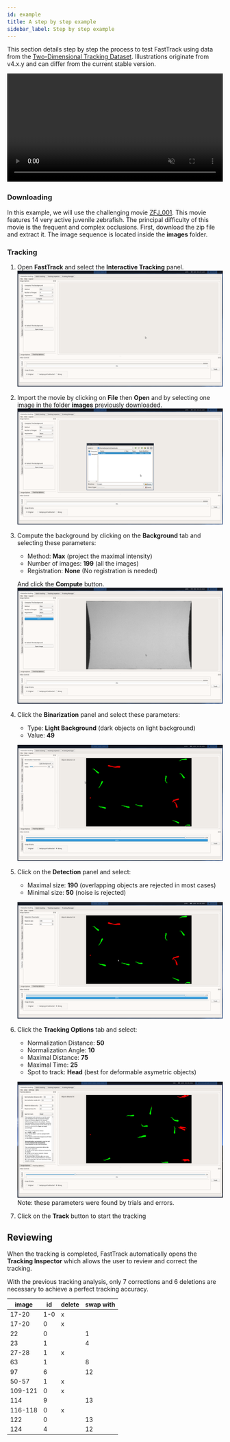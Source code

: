 ```yaml
---
id: example
title: A step by step example
sidebar_label: Step by step example
---
```


This section details step by step the process to test FastTrack using data from the [Two-Dimensional Tracking Dataset](http://data.ljp.upmc.fr/datasets/TD2/). Illustrations originate from v4.x.y and can differ from the current stable version.

 <video width="100%" muted autoplay controls loop>
  <source src="/UserManual/docs/assets/example_vid.webm" type="video/webm">
Your browser does not support the video tag.
</video> 

### Downloading
In this example, we will use the challenging movie [ZFJ_001](http://data.ljp.upmc.fr/datasets/TD2/datasets/ZFJ_001/ZFJ_001.zip).
This movie features 14 very active juvenile zebrafish. The principal difficulty of this movie is the frequent and complex occlusions.
First, download the zip file and extract it. The image sequence is located inside the **images** folder.

### Tracking

1. Open **FastTrack** and select the **Interactive Tracking** panel. ![alt text](assets/example_0.png)
2. Import the movie by clicking on **File** then **Open** and by selecting one image in the folder **images** previously downloaded. ![alt text](assets/example_1.png)
3. Compute the background by clicking on the **Background** tab and selecting these parameters:
   * Method: **Max** (project the maximal intensity)
   * Number of images: **199** (all the images)
   * Registration: **None** (No registration is needed)
   
   And click the **Compute** button.![alt text](assets/example_2.png)
  4. Click the **Binarization** panel and select these parameters:
     * Type: **Light Background** (dark objects on light background)
     * Value: **49**
     
     ![alt text](assets/example_3.png)
  
 5. Click on the **Detection** panel and select:
    * Maximal size: **190** (overlapping objects are rejected in most cases)
    * Minimal size: **50** (noise is rejected)
    
    ![alt text](assets/example_4.png)
 6. Click the **Tracking Options** tab and select:
    * Normalization Distance: **50**
    * Normalization Angle: **10**
    * Maximal Distance: **75**
    * Maximal Time: **25**
    * Spot to track: **Head** (best for deformable asymetric objects)
    
    ![alt text](assets/example_5.png)
   Note: these parameters were found by trials and errors.
7. Click on the **Track** button to start the tracking

## Reviewing

When the tracking is completed, FastTrack automatically opens the **Tracking Inspector** which allows the user to review and correct the tracking.

With the previous tracking analysis, only 7 corrections and 6 deletions are necessary to achieve a perfect tracking accuracy.

| image    | id    | delete    | swap with    |
| --- | --- | --- | --- |
| 17-20    | 1-0    | x    |     |
| 17-20    | 0    | x    |     |
| 22   | 0    |     | 1    |
| 23   | 1    |     | 4    |
| 27-28    | 1    | x    |     |
| 63    | 1    |     | 8    |
| 97    | 6    |     | 12    |
| 50-57    | 1    | x    |     |
| 109-121    | 0    | x    |     |
| 114    | 9    |     | 13    |
| 116-118    | 0    | x    |     |
| 122    | 0    |     | 13    |
| 124    | 4    |     | 12    |
